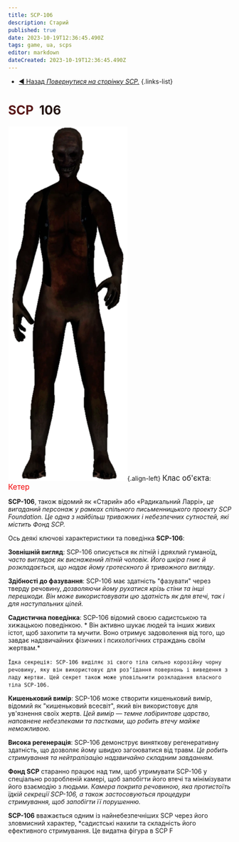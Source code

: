 ```yaml
---
title: SCP-106
description: Старий
published: true
date: 2023-10-19T12:36:45.490Z
tags: game, ua, scps
editor: markdown
dateCreated: 2023-10-19T12:36:45.490Z
---
```


- [:arrow_backward: Назад *Повернутися на сторінку SCP.*](/uk/game/scps#scps)
{.links-list}
 
# <font color="#591819">SCP</font><font color="white">-</font><font color="#231412">106</font>
![106.png](/images/roles/106.png){.align-left} <big>Клас об'єкта</big>: <font color="#f30103"><big>Кетер</big></font>
  
**SCP-106**, також відомий як «Старий» або «Радикальний Ларрі»,
*це вигаданий персонаж у рамках спільного письменницького проекту SCP Foundation. Це одна з найбільш тривожних і небезпечних сутностей, які містить Фонд SCP.*

Ось деякі ключові характеристики та поведінка **SCP-106**:

**Зовнішній вигляд**: SCP-106 описується як літній і дряхлий гуманоїд, *часто виглядає як виснажений літній чоловік. Його шкіра гниє й розкладається, що надає йому гротескного й тривожного вигляду*.

**Здібності до фазування**: SCP-106 має здатність "фазувати" через тверду речовину, *дозволяючи йому рухатися крізь стіни та інші перешкоди. Він може використовувати цю здатність як для втечі, так і для наступальних цілей.*

**Садистична поведінка**: SCP-106 відомий своєю садистською та хижацькою поведінкою. * Він активно шукає людей та інших живих істот, щоб захопити та мучити. Воно отримує задоволення від того, що завдає надзвичайних фізичних і психологічних страждань своїм жертвам.*

`Їдка секреція: SCP-106 виділяє зі свого тіла сильно корозійну чорну речовину, яку він використовує для роз’їдання поверхонь і виведення з ладу жертви. Цей секрет також може уповільнити розкладання власного тіла SCP-106.`

**Кишеньковий вимір**: SCP-106 може створити кишеньковий вимір, відомий як "кишеньковий всесвіт", який він використовує для ув'язнення своїх жертв. *Цей вимір — темне лабіринтове царство, наповнене небезпеками та пастками, що робить втечу майже неможливою.*

**Висока регенерація**: SCP-106 демонструє виняткову регенеративну здатність, що дозволяє йому швидко загоюватися від травм. *Це робить стримування та нейтралізацію надзвичайно складним завданням.*

**Фонд SCP** старанно працює над тим, щоб утримувати SCP-106 у спеціально розробленій камері, щоб запобігти його втечі та мінімізувати його взаємодію з людьми. *Камера покрита речовиною, яка протистоїть їдкій секреції SCP-106, а також застосовуються процедури стримування, щоб запобігти її порушенню.*

**SCP-106** вважається одним із найнебезпечніших SCP через його зловмисний характер, *садистські нахили та складність його ефективного стримування. Це видатна фігура в SCP F